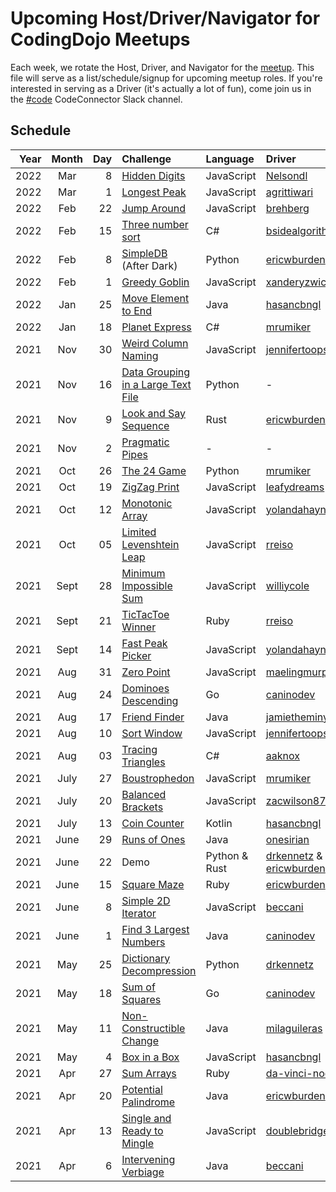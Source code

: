 # Upcoming Host/Driver/Navigator for CodingDojo Meetups

Each week, we rotate the Host, Driver, and Navigator for the [meetup](https://www.meetup.com/memphis-technology-user-groups/events/lnbhhsyccgbkc/). This file will serve as a list/schedule/signup for upcoming meetup roles. If you're interested in serving as a Driver (it's actually a lot of fun), come join us in the [#code](https://join.slack.com/t/code-connector/shared_invite/zt-6e1idsg6-wYI1hdfk_hR_QKahSBwldQ) CodeConnector Slack channel.

## Schedule

| Year | Month | Day | Challenge | Language | Driver | Navigator | Host |
| ---: | :---: | --: | :-------- | :------- | :----- | :-------- | :--- |
| 2022 | Mar | 8 | [Hidden Digits](https://github.com/codeconnector/CodingDojo/blob/main/challenges/2022-03-08-hidden-digits/challenge.md) | JavaScript | [Nelsondl][] | [mrumiker][] | [xanderyzwich][] |
| 2022 | Mar | 1 | [Longest Peak](https://github.com/codeconnector/CodingDojo/blob/main/challenges/2022-03-01-longest-peak/challenge.md) | JavaScript | [agrittiwari][] | [mrumiker][] | [xanderyzwich][] |
| 2022 | Feb  | 22 | [Jump Around](https://github.com/codeconnector/CodingDojo/blob/main/challenges/2022-02-22-jump-around) | JavaScript | [brehberg][] | [ericwburden][] | [xanderyzwich][] |
| 2022 | Feb  | 15 | [Three number sort](https://github.com/codeconnector/CodingDojo/blob/main/challenges/2022-02-14-three-number-sort/challenge.md) | C# | [bsidealgorithms][] | [mrumiker][] | [xanderyzwich][] |
| 2022 | Feb  | 8  | [SimpleDB](https://github.com/codeconnector/CodingDojo/blob/main/challenges/2022-02-09-simple-db/challenge.md#simple-database-challenge) (After Dark) | Python | [ericwburden][] | [drkennetz][] | - |
| 2022 | Feb  | 1  | [Greedy Goblin](https://github.com/codeconnector/CodingDojo/tree/main/challenges/2022-02-01-greedy-goblin) | JavaScript | [xanderyzwich][] | [mrumiker][] | [ericwburden][] |
| 2022 | Jan  | 25 | [Move Element to End](https://github.com/codeconnector/CodingDojo/blob/main/challenges/2022-01-25-move-element-to-end/challenge.md) | Java | [hasancbngl][] | [xanderyzwich][] | [drkennetz][] |
| 2022 | Jan  | 18 | [Planet Express](https://github.com/codeconnector/CodingDojo/blob/main/challenges/2022-01-18-planet-express/challenge.md) | C# | [mrumiker][] | - | - |
| 2021 | Nov  | 30 | [Weird Column Naming](https://github.com/codeconnector/CodingDojo/blob/main/challenges/2021-11-30-weird-column-naming/challenge.md) | JavaScript | [jennifertoops][] | - | - |
| 2021 | Nov  | 16 | [Data Grouping in a Large Text File](https://github.com/codeconnector/CodingDojo/blob/main/challenges/2021-11-16-data-grouping/challenge.md) | Python | - | - | - |
| 2021 | Nov  | 9  | [Look and Say Sequence](https://github.com/codeconnector/CodingDojo/blob/main/challenges/2021-11-09-look-and-say-sequence/challenge.md) | Rust | [ericwburden][] | - | - | 
| 2021 | Nov  | 2  | [Pragmatic Pipes](https://github.com/codeconnector/CodingDojo/blob/main/challenges/2021-11-02-pragmatic-pipes/challenge.md) | - | - | - |
| 2021 | Oct  | 26 | [The 24 Game](https://github.com/codeconnector/CodingDojo/blob/main/challenges/2021-10-26-the-24-game/challenge.md) | Python | [mrumiker][] | [xanderyzwich][] | - |
| 2021 | Oct  | 19 | [ZigZag Print](https://github.com/codeconnector/CodingDojo/blob/main/challenges/2021-10-19-zig-zag-print/challenge.md) | JavaScript | [leafydreams][] | [ericwburden][] | [xanderyzwich][] |
| 2021 | Oct  | 12 | [Monotonic Array](https://github.com/codeconnector/CodingDojo/blob/main/challenges/2021-10-12-monotonic-array/challenge.md) | JavaScript | [yolandahaynes][] | [ericwburden][] | [williycole][] |
| 2021 | Oct  | 05 | [Limited Levenshtein Leap](https://github.com/codeconnector/CodingDojo/blob/main/challenges/2021-10-05-limited-levenshtein-leap/challenge.md) | JavaScript | [rreiso][] | [ericwburden][] | [xanderyzwich][] |
| 2021 | Sept | 28 | [Minimum Impossible Sum](https://github.com/codeconnector/CodingDojo/blob/main/challenges/2021-09-28-minimum-impossible-sum/challenge.md) | JavaScript | [williycole][] | [ericwburden][] | [drkennetz][] |
| 2021 | Sept | 21 | [TicTacToe Winner](https://github.com/codeconnector/CodingDojo/blob/main/challenges/2021-09-20-tic-tac-toe-winner/challenge.md) | Ruby | [rreiso][] | [ericwburden][] | [parhaml][] |
| 2021 | Sept | 14 | [Fast Peak Picker](https://github.com/codeconnector/CodingDojo/blob/main/challenges/2021-09-14-fast-peak-picker/challenge.md) | JavaScript | [yolandahaynes][] | [ericwburden][] | [drkennetz][] |
| 2021 | Aug  | 31 | [Zero Point](https://github.com/codeconnector/CodingDojo/blob/main/challenges/2021-08-31-zero-point/challenge.md) | JavaScript | [maelingmurphy][] | - | - |
| 2021 | Aug  | 24 | [Dominoes Descending](https://github.com/codeconnector/CodingDojo/blob/main/challenges/2021-08-24-dominoes-descending/challenge.md) | Go | [caninodev][] | [birenderjit][] | [ericwburden][] |
| 2021 | Aug  | 17 | [Friend Finder](https://github.com/codeconnector/CodingDojo/blob/main/challenges/2021-08-17-friend-finder/challenge.md) | Java | [jamietheminyard][] | [xanderyzwich][] | [drkennetz][] |
| 2021 | Aug  | 10 | [Sort Window](https://github.com/codeconnector/CodingDojo/blob/main/challenges/2021-08-10-sort-window/challenge.md) | JavaScript | [jennifertoops][] | [ericwburden][] | [xanderyzwich][] |
| 2021 | Aug  | 03 | [Tracing Triangles](https://github.com/codeconnector/CodingDojo/blob/main/challenges/2021-08-03-tracing-triangles/challenge.md) | C# | [aaknox][] | [drkennetz][] | [xanderyzwich][] |
| 2021 | July | 27 | [Boustrophedon](https://github.com/codeconnector/CodingDojo/blob/main/challenges/2021-07-27-boustrophedon/challenge.md) | JavaScript | [mrumiker][] | [ericwburden][] | [xanderyzwich][] |
| 2021 | July | 20 | [Balanced Brackets](https://github.com/codeconnector/CodingDojo/blob/main/challenges/2021-07-20-balanced-brackets/challenge.md) | JavaScript | [zacwilson87][] | [ericwburden][] | [drkennetz][] |
| 2021 | July | 13 | [Coin Counter](https://github.com/codeconnector/CodingDojo/blob/main/challenges/2021-07-13-coin-counter/challenge.md) | Kotlin | [hasancbngl][] | [ericwburden][] | [birenderjit][] |
| 2021 | June | 29 | [Runs of Ones](https://github.com/codeconnector/CodingDojo/blob/main/challenges/2021-06-29-run-of-ones/challenge.md) | Java | [onesirian][] | [parhaml][] | [ericwburden][] |
| 2021 | June | 22 | Demo | Python & Rust | [drkennetz][] & [ericwburden][] | - | [parhaml][] |
| 2021 | June | 15 | [Square Maze](https://github.com/codeconnector/CodingDojo/blob/main/challenges/2021-06-15-square-maze/challenge.md) | Ruby | [ericwburden][] | [parhaml][] | - |
| 2021 | June | 8  | [Simple 2D Iterator](https://github.com/codeconnector/CodingDojo/blob/main/challenges/2021-06-08-simple-2d-iterator/challenge.md) | JavaScript | [beccani][] | [ericwburden][] | [parhaml][] |
| 2021 | June | 1  | [Find 3 Largest Numbers](https://github.com/codeconnector/CodingDojo/blob/main/challenges/2021-06-01-find-three-largest-numbers/challenge.md) | Java | [caninodev][] | [birenderjit][] | [ericwburden][] |
| 2021 | May  | 25 | [Dictionary Decompression](https://github.com/codeconnector/CodingDojo/blob/main/challenges/2021-05-25-dictionary-decompression/challenge.md) | Python | [drkennetz][] | [xanderyzwich][] | - |
| 2021 | May  | 18 | [Sum of Squares](https://github.com/codeconnector/CodingDojo/blob/main/challenges/2021-05-18-sum-of-squares/challenge.md) | Go | [caninodev][] | [drkennetz][] | [birenderjit][] |
| 2021 | May  | 11 | [Non-Constructible Change](https://github.com/codeconnector/CodingDojo/blob/main/challenges/2021-05-11-nonconstructible-change/challenge.md) | Java | [milaguileras][] | [xanderyzwich][] | [birenderjit][] |
| 2021 | May  | 4  | [Box in a Box](https://github.com/codeconnector/CodingDojo/blob/main/challenges/2021-05-04-a-box-in-a-box/challenge.md) | JavaScript | [hasancbngl][] | [ericwburden][] | [xanderyzwich][] |
| 2021 | Apr  | 27 | [Sum Arrays](https://github.com/codeconnector/CodingDojo/blob/main/challenges/2021-04-27-sum-arrays/challenge.md) | Ruby | [da-vinci-noob][] | [parhaml][] | - |
| 2021 | Apr  | 20 | [Potential Palindrome](https://github.com/codeconnector/CodingDojo/blob/main/challenges/2021-04-20-potential-palindrome/challenge.md) | Java | [ericwburden][] | - | - | 
| 2021 | Apr  | 13 | [Single and Ready to Mingle](https://github.com/codeconnector/CodingDojo/blob/main/challenges/2021-04-13-single-and-ready-to-mingle/challenge.md) | JavaScript | [doublebridges][] | - | - |
| 2021 | Apr  | 6  | [Intervening Verbiage](https://github.com/codeconnector/CodingDojo/blob/main/challenges/2021-04-06-intervening-verbiage/challenge.md) | Java | [beccani][] | - | - | 

[aaknox]: https://github.com/aaknox
[beccani]: http://github.com/beccani
[birenderjit]: https://githup.com/birenderjit
[bsidealgorithms]: https://github.com/BsideAlgorithms
[caninodev]: https://github.com/caninodev
[da-vinci-noob]: https://github.com/da-vinci-noob
[doublebridges]: https://github.com/DoubleBridges
[drkennetz]: https://github.com/drkennetz
[ericwburden]: https://github.com/ericwburden
[hasancbngl]: https://github.com/hasancbngl
[jamietheminyard]: https://github.com/jamietheminyard
[jennifertoops]: https://github.com/JenniferToops
[leafydreams]: https://github.com/leafydreams
[maelingmurphy]: https://github.com/maelingmurphy
[milaguileras]: https://github.com/milaguileras
[mrumiker]: https://github.com/mrumiker
[onesirian]: https://github.com/onesirian
[parhaml]: https://github.com/parhaml
[rreiso]: https://github.com/RReiso
[williycole]: https://github.com/williycole
[xanderyzwich]: https://github.com/xanderyzwich
[yolandahaynes]: https://github.com/YolandaHaynes
[zacwilson87]: https://github.com/ZacWilson87
[brehberg]: https://github.com/brehberg
[agrittiwari]: https://github.com/agrittiwari
[Nelsondl]: https://github.com/Nelsondl
